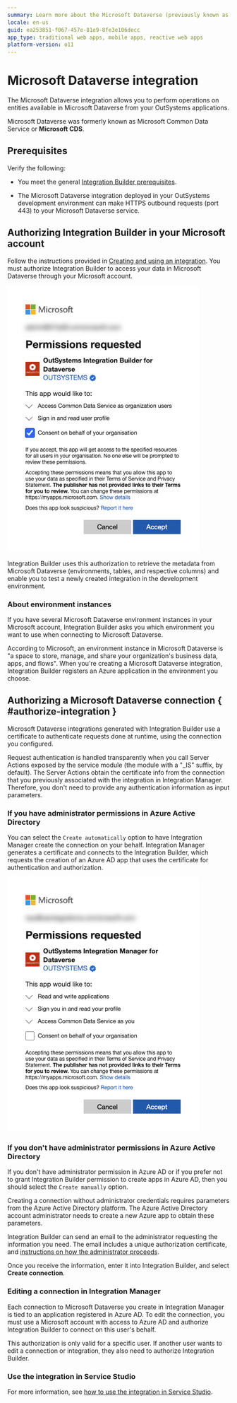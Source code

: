 ```yaml
---
summary: Learn more about the Microsoft Dataverse (previously known as Microsoft Common Data Service) integration.
locale: en-us
guid: ea253851-f067-457e-81e9-8fe3e106decc
app_type: traditional web apps, mobile apps, reactive web apps
platform-version: o11
---
```


# Microsoft Dataverse integration

The Microsoft Dataverse integration allows you to perform operations on entities available in Microsoft Dataverse from your OutSystems applications.

<div class="info" markdown="1">

Microsoft Dataverse was formerly known as Microsoft Common Data Service or **Microsoft CDS**.

</div>

## Prerequisites

Verify the following:

* You meet the general [Integration Builder prerequisites](../set-up.md#prerequisites).

* The Microsoft Dataverse integration deployed in your OutSystems development environment can make HTTPS outbound requests (port 443) to your Microsoft Dataverse service.

## Authorizing Integration Builder in your Microsoft account

Follow the instructions provided in [Creating and using an integration](../use.md#create-use). You must authorize Integration Builder to access your data in Microsoft Dataverse through your Microsoft account.

![Authorizing Integration Builder to access your Microsoft account data](images/dataverse-ib-authorization.png)

Integration Builder uses this authorization to retrieve the metadata from Microsoft Dataverse (environments, tables, and respective columns) and enable you to test a newly created integration in the development environment.

### About environment instances

If you have several Microsoft Dataverse environment instances in your Microsoft account, Integration Builder asks you which environment you want to use when connecting to Microsoft Dataverse.

According to Microsoft, an environment instance in Microsoft Dataverse is "a space to store, manage, and share your organization's business data, apps, and flows". When you're creating a Microsoft Dataverse integration, Integration Builder registers an Azure application in the environment you choose.

## Authorizing a Microsoft Dataverse connection { #authorize-integration }

Microsoft Dataverse integrations generated with Integration Builder use a certificate to authenticate requests done at runtime, using the connection you configured.

Request authentication is handled transparently when you call Server Actions exposed by the service module (the module with a "_IS" suffix, by default). The Server Actions obtain the certificate info from the connection that you previously associated with the integration in Integration Manager. Therefore, you don't need to provide any authentication information as input parameters.

### If you have administrator permissions in Azure Active Directory

You can select the `Create automatically` option to have Integration Manager create the connection on your behalf.
Integration Manager generates a certificate and connects to the Integration Builder, which requests the creation of an Azure AD app that uses the certificate for authentication and authorization.

![Authorizing Integration Manager to access your Microsoft account data](images/dataverse-im-authorization.png)

### If you don't have administrator permissions in Azure Active Directory

If you don't have administrator permission in Azure AD or if you prefer not to grant Integration Builder permission to create apps in Azure AD, then you should select the `Create manually` option.

Creating a connection without administrator credentials requires parameters from the Azure Active Directory platform. The Azure Active Directory account administrator needs to create a new Azure app to obtain these parameters.

Integration Builder can send an email to the administrator requesting the information you need. The email includes a unique authorization certificate, and [instructions on how the administrator proceeds](how-register-ib-ms-sp-dv-d360.md).

Once you receive the information, enter it into Integration Builder, and select **Create connection**.

### Editing a connection in Integration Manager

Each connection to Microsoft Dataverse you create in Integration Manager is tied to an application registered in Azure AD. To edit the connection, you must use a Microsoft account with access to Azure AD and authorize Integration Builder to connect on this user's behalf.

This authorization is only valid for a specific user. If another user wants to edit a connection or integration, they also need to authorize Integration Builder.

### Use the integration in Service Studio

For more information, see [how to use the integration in Service Studio](../use.md#use).
